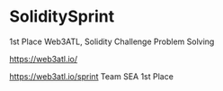 # SoliditySprint
1st Place Web3ATL, Solidity Challenge Problem Solving

https://web3atl.io/

https://web3atl.io/sprint Team SEA 1st Place
